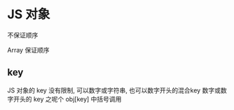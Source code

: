 # JS 对象

不保证顺序

Array 保证顺序

## key

JS 对象的 key 没有限制, 可以数字或字符串, 也可以数字开头的混合key
数字或数字开头的 key 之呢个  obj[key]  中括号调用
